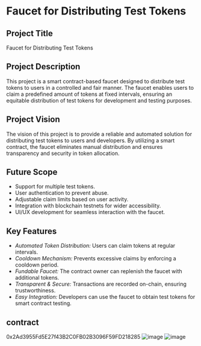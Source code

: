 # Faucet for Distributing Test Tokens

## Project Title
Faucet for Distributing Test Tokens

## Project Description
This project is a smart contract-based faucet designed to distribute test tokens to users in a controlled and fair manner. The faucet enables users to claim a predefined amount of tokens at fixed intervals, ensuring an equitable distribution of test tokens for development and testing purposes.

## Project Vision
The vision of this project is to provide a reliable and automated solution for distributing test tokens to users and developers. By utilizing a smart contract, the faucet eliminates manual distribution and ensures transparency and security in token allocation.

## Future Scope
- Support for multiple test tokens.
- User authentication to prevent abuse.
- Adjustable claim limits based on user activity.
- Integration with blockchain testnets for wider accessibility.
- UI/UX development for seamless interaction with the faucet.

## Key Features
- *Automated Token Distribution:* Users can claim tokens at regular intervals.
- *Cooldown Mechanism:* Prevents excessive claims by enforcing a cooldown period.
- *Fundable Faucet:* The contract owner can replenish the faucet with additional tokens.
- *Transparent & Secure:* Transactions are recorded on-chain, ensuring trustworthiness.
- *Easy Integration:* Developers can use the faucet to obtain test tokens for smart contract testing.
## contract
0x2Ad3955Fd5E27f43B2C0FB02B3096F59FD218285
![image](https://github.com/user-attachments/assets/23636d7d-92de-4473-8bca-9149c01c2f69)
![image](https://github.com/user-attachments/assets/699568d8-d748-4256-9bdd-4f4f3fc481c9)


